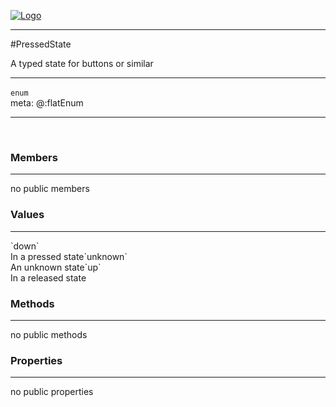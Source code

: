 
[![Logo](../../../images/logo.png)](../../../api/index.html)

---



#PressedState

A typed state for buttons or similar

---

`enum`
<span class="meta">
<br/>meta: @:flatEnum
</span>


---

&nbsp;
&nbsp;

<h3>Members</h3> <hr/>no public members<h3>Values</h3> <hr/><span class="member signature apipage">`down`<br/> </span>
        <span class="small_desc_flat">In a pressed state</span><span class="member signature apipage">`unknown`<br/> </span>
        <span class="small_desc_flat">An unknown state</span><span class="member signature apipage">`up`<br/> </span>
        <span class="small_desc_flat">In a released state</span>

<h3>Methods</h3> <hr/>no public methods

<h3>Properties</h3> <hr/>no public properties

&nbsp;
&nbsp;
&nbsp;